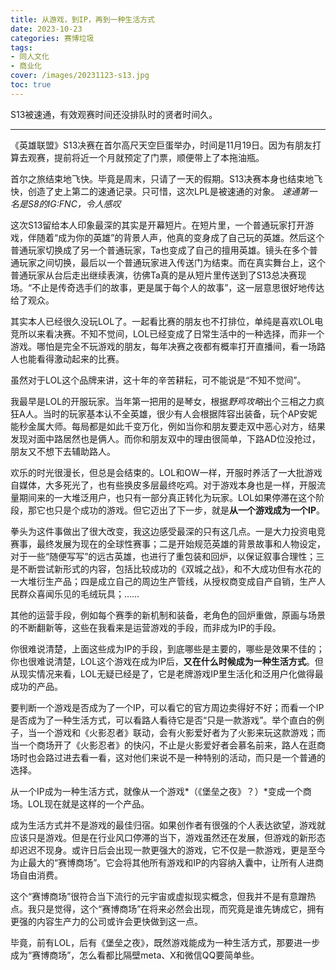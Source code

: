 ```yaml
---
title: 从游戏，到IP，再到一种生活方式
date: 2023-10-23
categories: 赛博垃圾
tags: 
- 同人文化
- 商业化
cover: /images/20231123-s13.jpg
toc: true
---
```


S13被速通，有效观赛时间还没排队时的贤者时间久。

<!--more-->

---

《英雄联盟》S13决赛在首尔高尺天空巨蛋举办，时间是11月19日。因为有朋友打算去观赛，提前将近一个月就预定了门票，顺便带上了本拖油瓶。

首尔之旅结束地飞快。毕竟是周末，只请了一天的假期。S13决赛本身也结束地飞快，创造了史上第二的速通记录。只可惜，这次LPL是被速通的对象。 *速通第一名是S8的IG:FNC，令人感叹*

这次S13留给本人印象最深的其实是开幕短片。在短片里，一个普通玩家打开游戏，伴随着“成为你的英雄”的背景人声，他真的变身成了自己玩的英雄。然后这个普通玩家切换成了另一个普通玩家，Ta也变成了自己的擅用英雄。镜头在多个普通玩家之间切换，最后以一个普通玩家进入传送门为结束。而在真实舞台上，这个普通玩家从台后走出继续表演，彷佛Ta真的是从短片里传送到了S13总决赛现场。“不止是传奇选手们的故事，更是属于每个人的故事”，这一层意思很好地传达给了观众。

其实本人已经很久没玩LOL了。一起看比赛的朋友也不打排位，单纯是喜欢LOL电竞所以来看决赛。不知不觉间，LOL已经变成了日常生活中的一种选择，而非一个游戏。哪怕是完全不玩游戏的朋友，每年决赛之夜都有概率打开直播间，看一场路人也能看得激动起来的比赛。

虽然对于LOL这个品牌来讲，这十年的辛苦耕耘，可不能说是“不知不觉间”。

我最早是LOL的开服玩家。当年第一把用的是琴女，根据*野鸡攻略*出个三相之力疯狂A人。当时的玩家基本认不全英雄，很少有人会根据阵容出装备，玩个AP安妮能秒金属大师。每局都是如此千变万化，例如当你和朋友要走双中恶心对方，结果发现对面中路居然也是俩人。而你和朋友双中的理由很简单，下路AD位没抢过，朋友又不想下去辅助路人。

欢乐的时光很漫长，但总是会结束的。LOL和OW一样，开服时养活了一大批游戏自媒体，大多死光了，也有些换皮多层最终吃鸡。对于游戏本身也是一样，开服流量期间来的一大堆泛用户，也只有一部分真正转化为玩家。LOL如果停滞在这个阶段，那它也只是个成功的游戏。但它迈出了下一步，就是**从一个游戏成为一个IP**。

拳头为这件事做出了很大改变，我这边感受最深的只有这几点。一是大力投资电竞赛事，最终发展为现在的全球性赛事；二是开始规范英雄的背景故事和人物设定，对于一些“随便写写”的远古英雄，也进行了重包装和回炉，以保证叙事合理性；三是不断尝试新形式的内容，包括比较成功的《双城之战》，和不大成功但有水花的一大堆衍生产品；四是成立自己的周边生产管线，从授权商变成自产自销，生产人民群众喜闻乐见的毛绒玩具；……

其他的运营手段，例如每个赛季的新机制和装备，老角色的回炉重做，原画与场景的不断翻新等，这些在我看来是运营游戏的手段，而非成为IP的手段。

你很难说清楚，上面这些成为IP的手段，到底哪些是主要的，哪些是效果不佳的；你也很难说清楚，LOL这个游戏在成为IP后，**又在什么时候成为一种生活方式**。但从现实情况来看，LOL无疑已经是了，它是老牌游戏IP里生活化和泛用户化做得最成功的产品。

要判断一个游戏是否成为了一个IP，可以看它的官方周边卖得好不好；而看一个IP是否成为了一种生活方式，可以看路人看待它是否“只是一款游戏”。举个直白的例子，当一个游戏和《火影忍者》联动，会有火影爱好者为了火影来玩这款游戏；而当一个商场开了《火影忍者》的快闪，不止是火影爱好者会慕名前来，路人在逛商场时也会路过进去看一看，这对他们来说不是一种特别的活动，而只是一个普通的选择。

从一个IP成为一种生活方式，就像从一个游戏*（《堡垒之夜》？）*变成一个商场。LOL现在就是这样的一个产品。

成为生活方式并不是游戏的最佳归宿。如果创作者有很强的个人表达欲望，游戏就应该只是游戏。但是在行业风口停滞的当下，游戏虽然还在发展，但游戏的新形态却迟迟不现身。或许日后会出现一款更强大的游戏，它不仅是一款游戏，更是至今为止最大的“赛博商场”。它会将其他所有游戏和IP的内容纳入囊中，让所有人进商场自由消费。

这个“赛博商场”很符合当下流行的元宇宙或虚拟现实概念，但我并不是有意蹭热点。我只是觉得，这个“赛博商场”在将来必然会出现，而究竟是谁先铸成它，拥有更强的内容生产力的公司或许会更快做到这一点。

毕竟，前有LOL，后有《堡垒之夜》，既然游戏能成为一种生活方式，那要进一步成为“赛博商场”，怎么看都比隔壁meta、X和微信QQ要简单些。

<br/>

